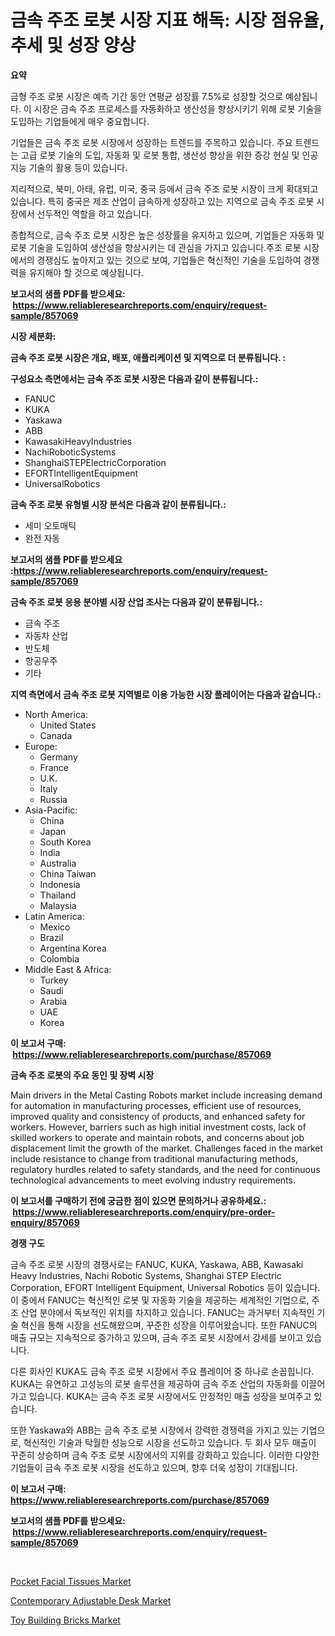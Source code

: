 <p><h1>금속 주조 로봇 시장 지표 해독: 시장 점유율, 추세 및 성장 양상</h1></p><p><strong>요약</strong></p>
<p><p>금형 주조 로봇 시장은 예측 기간 동안 연평균 성장률 7.5%로 성장할 것으로 예상됩니다. 이 시장은 금속 주조 프로세스를 자동화하고 생산성을 향상시키기 위해 로봇 기술을 도입하는 기업들에게 매우 중요합니다.</p><p>기업들은 금속 주조 로봇 시장에서 성장하는 트렌드를 주목하고 있습니다. 주요 트렌드는 고급 로봇 기술의 도입, 자동화 및 로봇 통합, 생산성 향상을 위한 증강 현실 및 인공 지능 기술의 활용 등이 있습니다.</p><p>지리적으로, 북미, 아태, 유럽, 미국, 중국 등에서 금속 주조 로봇 시장이 크게 확대되고 있습니다. 특히 중국은 제조 산업이 급속하게 성장하고 있는 지역으로 금속 주조 로봇 시장에서 선두적인 역할을 하고 있습니다.</p><p>종합적으로, 금속 주조 로봇 시장은 높은 성장률을 유지하고 있으며, 기업들은 자동화 및 로봇 기술을 도입하여 생산성을 향상시키는 데 관심을 가지고 있습니다.주조 로봇 시장에서의 경쟁심도 높아지고 있는 것으로 보여, 기업들은 혁신적인 기술을 도입하여 경쟁력을 유지해야 할 것으로 예상됩니다.</p></p>
<p><strong>보고서의 샘플 PDF를 받으세요: &nbsp;<a href="https://www.reliableresearchreports.com/enquiry/request-sample/857069">https://www.reliableresearchreports.com/enquiry/request-sample/857069</a></strong></p>
<p><strong>시장 세분화:</strong></p>
<p><strong> 금속 주조 로봇 시장은 개요, 배포, 애플리케이션 및 지역으로 더 분류됩니다. :</strong></p>
<p><strong>구성요소 측면에서는 금속 주조 로봇 시장은 다음과 같이 분류됩니다.:</strong></p>
<p><ul><li>FANUC</li><li>KUKA</li><li>Yaskawa</li><li>ABB</li><li>KawasakiHeavyIndustries</li><li>NachiRoboticSystems</li><li>ShanghaiSTEPElectricCorporation</li><li>EFORTIntelligentEquipment</li><li>UniversalRobotics</li></ul></p>
<p><strong> 금속 주조 로봇 유형별 시장 분석은 다음과 같이 분류됩니다.:</strong></p>
<p><ul><li>세미 오토매틱</li><li>완전 자동</li></ul></p>
<p><strong>보고서의 샘플 PDF를 받으세요 :<a href="https://www.reliableresearchreports.com/enquiry/request-sample/857069">https://www.reliableresearchreports.com/enquiry/request-sample/857069</a></strong></p>
<p><strong> 금속 주조 로봇 응용 분야별 시장 산업 조사는 다음과 같이 분류됩니다.:</strong></p>
<p><ul><li>금속 주조</li><li>자동차 산업</li><li>반도체</li><li>항공우주</li><li>기타</li></ul></p>
<p><strong>지역 측면에서 금속 주조 로봇 지역별로 이용 가능한 시장 플레이어는 다음과 같습니다.:</strong></p>
<p><ul>
    <li>
        North America:
        <ul>
            <li>United States</li>
            <li>Canada</li>
        </ul>
    </li>
    <li>
        Europe:
        <ul>
            <li>Germany</li>
            <li>France</li>
            <li>U.K.</li>
            <li>Italy</li>
            <li>Russia</li>
        </ul>
    </li>
    <li>
        Asia-Pacific:
        <ul>
            <li>China</li>
            <li>Japan</li>
            <li>South Korea</li>
            <li>India</li>
            <li>Australia</li>
            <li>China Taiwan</li>
            <li>Indonesia</li>
            <li>Thailand</li>
            <li>Malaysia</li>
        </ul>
    </li>
    <li>
        Latin America:
        <ul>
            <li>Mexico</li>
            <li>Brazil</li>
            <li>Argentina Korea</li>
            <li>Colombia</li>
        </ul>
    </li>
    <li>
        Middle East & Africa:
        <ul>
            <li>Turkey</li>
            <li>Saudi</li>
            <li>Arabia</li>
            <li>UAE</li>
            <li>Korea</li>
        </ul>
    </li>
    </ul></p>
<p><strong>이 보고서 구매: &nbsp;<a href="https://www.reliableresearchreports.com/purchase/857069">https://www.reliableresearchreports.com/purchase/857069</a></strong></p>
<p><strong>금속 주조 로봇의 주요 동인 및 장벽 시장</strong></p>
<p><p>Main drivers in the Metal Casting Robots market include increasing demand for automation in manufacturing processes, efficient use of resources, improved quality and consistency of products, and enhanced safety for workers. However, barriers such as high initial investment costs, lack of skilled workers to operate and maintain robots, and concerns about job displacement limit the growth of the market. Challenges faced in the market include resistance to change from traditional manufacturing methods, regulatory hurdles related to safety standards, and the need for continuous technological advancements to meet evolving industry requirements.</p></p>
<p><strong>이 보고서를 구매하기 전에 궁금한 점이 있으면 문의하거나 공유하세요.: &nbsp;<a href="https://www.reliableresearchreports.com/enquiry/pre-order-enquiry/857069">https://www.reliableresearchreports.com/enquiry/pre-order-enquiry/857069</a></strong></p>
<p><strong>경쟁 구도</strong></p>
<p><p>금속 주조 로봇 시장의 경쟁사로는 FANUC, KUKA, Yaskawa, ABB, Kawasaki Heavy Industries, Nachi Robotic Systems, Shanghai STEP Electric Corporation, EFORT Intelligent Equipment, Universal Robotics 등이 있습니다. 이 중에서 FANUC는 혁신적인 로봇 및 자동화 기술을 제공하는 세계적인 기업으로, 주조 산업 분야에서 독보적인 위치를 차지하고 있습니다. FANUC는 과거부터 지속적인 기술 혁신을 통해 시장을 선도해왔으며, 꾸준한 성장을 이루어왔습니다. 또한 FANUC의 매출 규모는 지속적으로 증가하고 있으며, 금속 주조 로봇 시장에서 강세를 보이고 있습니다.</p><p>다른 회사인 KUKA도 금속 주조 로봇 시장에서 주요 플레이어 중 하나로 손꼽힙니다. KUKA는 유연하고 고성능의 로봇 솔루션을 제공하여 금속 주조 산업의 자동화를 이끌어가고 있습니다. KUKA는 금속 주조 로봇 시장에서도 안정적인 매출 성장을 보여주고 있습니다.</p><p>또한 Yaskawa와 ABB는 금속 주조 로봇 시장에서 강력한 경쟁력을 가지고 있는 기업으로, 혁신적인 기술과 탁월한 성능으로 시장을 선도하고 있습니다. 두 회사 모두 매출이 꾸준히 상승하며 금속 주조 로봇 시장에서의 지위를 강화하고 있습니다. 이러한 다양한 기업들이 금속 주조 로봇 시장을 선도하고 있으며, 향후 더욱 성장이 기대됩니다.</p></p>
<p><strong>이 보고서 구매: &nbsp; <a href="https://www.reliableresearchreports.com/purchase/857069">https://www.reliableresearchreports.com/purchase/857069</a></strong></p>
<p><strong>보고서의 샘플 PDF를 받으세요: &nbsp;<a href="https://www.reliableresearchreports.com/enquiry/request-sample/857069">https://www.reliableresearchreports.com/enquiry/request-sample/857069</a></strong><strong></strong></p>
<p>&nbsp;</p>
<p><p><a href="https://github.com/Hazelklievgspy6vdcsmu106w/Market-Research-Report-List-1/blob/main/pocket-facial-tissues-market.md">Pocket Facial Tissues Market</a></p><p><a href="https://github.com/joannagoyvaerts/Market-Research-Report-List-1/blob/main/contemporary-adjustable-desk-market.md">Contemporary Adjustable Desk Market</a></p><p><a href="https://github.com/lubmix/Market-Research-Report-List-1/blob/main/toy-building-bricks-market.md">Toy Building Bricks Market</a></p></p>